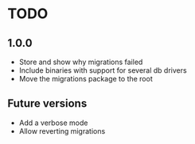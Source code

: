 # TODO

## 1.0.0

- Store and show why migrations failed
- Include binaries with support for several db drivers
- Move the migrations package to the root

## Future versions

- Add a verbose mode
- Allow reverting migrations